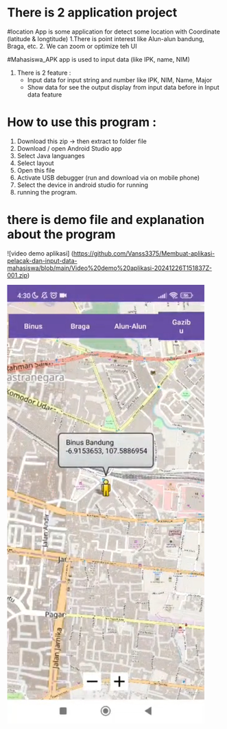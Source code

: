 # There is 2 application project

#location App is some application for detect some location with Coordinate (latitude & longtitude)
  1.There is point interest like Alun-alun bandung, Braga, etc.
  2. We can zoom or optimize teh UI



#Mahasiswa_APK app is used to input data (like IPK, name, NIM)
  1. There is 2 feature :
     - Input data for input string and number like IPK, NIM, Name, Major
     - Show data for see the output display from input data before in Input data feature
    

# How to use this program :
  1. Download this zip -> then extract to folder file
  2. Download / open Android Studio app
  3. Select Java languanges
  4. Select layout
  5. Open this file
  7. Activate USB debugger (run and download via on mobile phone)
  8. Select the device in android studio for running
  9. running the program.


# there is demo file and explanation about the program
![video demo aplikasi] (https://github.com/Vanss3375/Membuat-aplikasi-pelacak-dan-input-data-mahasiswa/blob/main/Video%20demo%20aplikasi-20241226T151837Z-001.zip)

![](https://github.com/Vanss3375/Membuat-aplikasi-pelacak-dan-input-data-mahasiswa/blob/main/Screenshot_2025-01-07-00-37-10-307_com.google.android.apps.docs.jpg)
